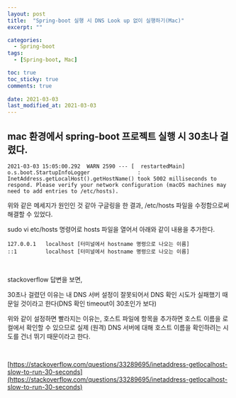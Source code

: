 ```yaml
---
layout: post
title:  "Spring-boot 실행 시 DNS Look up 없이 실행하기(Mac)"
excerpt: ""

categories:
  - Spring-boot
tags:
  - [Spring-boot, Mac]

toc: true
toc_sticky: true
comments: true
 
date: 2021-03-03
last_modified_at: 2021-03-03
---
```


## mac 환경에서 spring-boot 프로젝트 실행 시 30초나 걸렸다.

```
2021-03-03 15:05:00.292  WARN 2590 --- [  restartedMain] o.s.boot.StartupInfoLogger               : InetAddress.getLocalHost().getHostName() took 5002 milliseconds to respond. Please verify your network configuration (macOS machines may need to add entries to /etc/hosts).
```

위와 같은 메세지가 원인인 것 같아 구글링을 한 결과, /etc/hosts 파일을 수정함으로써 해결할 수 있었다.

sudo vi etc/hosts 명령어로 hosts 파일을 열어서 아래와 같이 내용을 추가한다.

```
127.0.0.1   localhost [터미널에서 hostname 명령으로 나오는 이름]
::1         localhost [터미널에서 hostname 명령으로 나오는 이름]
```

<br>

stackoverflow 답변을 보면, 

30초나 걸렸던 이유는 내 DNS 서버 설정이 잘못되어서 DNS 확인 시도가 실패했기 때문일 것이라고 한다(DNS 확인 timeout이 30초인가 보다)

위와 같이 설정하면 빨라지는 이유는, 호스트 파일에 항목을 추가하면 호스트 이름을 로컬에서 확인할 수 있으므로 실제 (원격) DNS 서버에 대해 호스트 이름을 확인하려는 시도를 건너 뛰기 때문이라고 한다.

<br>

[https://stackoverflow.com/questions/33289695/inetaddress-getlocalhost-slow-to-run-30-seconds](https://stackoverflow.com/questions/33289695/inetaddress-getlocalhost-slow-to-run-30-seconds)